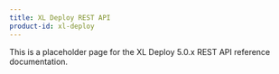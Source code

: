 ```yaml
---
title: XL Deploy REST API
product-id: xl-deploy
---
```


This is a placeholder page for the XL Deploy 5.0.x REST API reference documentation.